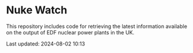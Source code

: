 # Nuke Watch

This repository includes code for retrieving the latest information available on the output of EDF nuclear power plants in the UK.

Last updated: 2024-08-02 10:13
